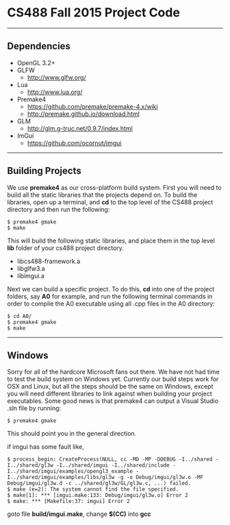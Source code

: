 # CS488 Fall 2015 Project Code

---

## Dependencies
* OpenGL 3.2+
* GLFW
    * http://www.glfw.org/
* Lua
    * http://www.lua.org/
* Premake4
    * https://github.com/premake/premake-4.x/wiki
    * http://premake.github.io/download.html
* GLM
    * http://glm.g-truc.net/0.9.7/index.html
* ImGui
    * https://github.com/ocornut/imgui


---

## Building Projects
We use **premake4** as our cross-platform build system. First you will need to build all
the static libraries that the projects depend on. To build the libraries, open up a
terminal, and **cd** to the top level of the CS488 project directory and then run the
following:

    $ premake4 gmake
    $ make

This will build the following static libraries, and place them in the top level **lib**
folder of your cs488 project directory.
* libcs488-framework.a
* libglfw3.a
* libimgui.a

Next we can build a specific project.  To do this, **cd** into one of the project folders,
say **A0** for example, and run the following terminal commands in order to compile the A0 executable using all .cpp files in the A0 directory:

    $ cd A0/
    $ premake4 gmake
    $ make


----

## Windows
Sorry for all of the hardcore Microsoft fans out there.  We have not had time to test the build system on Windows yet. Currently our build steps work for OSX and Linux, but all the steps should be the same on Windows, except you will need different libraries to link against when building your project executables.  Some good news is that premake4 can output a Visual Studio .sln file by running:

    $ premake4 gmake

 This should point you in the general direction.

 if imgui has some fault like,
 
    $ process_begin: CreateProcess(NULL, cc -MD -MP -DDEBUG -I../shared -I../shared/gl3w -I../shared/imgui -I../shared/include -I../shared/imgui/examples/opengl3_example -I../shared/imgui/examples/libs/gl3w -g -o Debug/imgui/gl3w.o -MF Debug/imgui/gl3w.d -c ../shared/gl3w/GL/gl3w.c, ...) failed.
    $ make (e=2): The system cannot find the file specified.
    $ make[1]: *** [imgui.make:133: Debug/imgui/gl3w.o] Error 2
    $ make: *** [Makefile:37: imgui] Error 2

goto file **build/imgui.make**, change **$(CC)** into **gcc**
